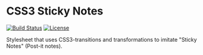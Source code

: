 # CSS3 Sticky Notes

[![Build Status](https://img.shields.io/travis/TangChr/sticky-notes.svg?style=flat-square)](https://travis-ci.org/TangChr/sticky-notes)
[![License](https://img.shields.io/github/license/TangChr/sticky-notes.svg?style=flat-square)](https://raw.githubusercontent.com/TangChr/sticky-notes/master/LICENSE)

Stylesheet that uses CSS3-transitions and transformations to imitate "Sticky Notes" (Post-it notes).